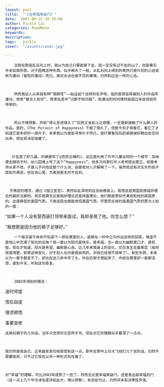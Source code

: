 ```yaml
---
layout: post  
title:  "《当幸福来敲门》"
date:  2007-08-22 10:39:00
author: Pickle Cai  
categories: ReadNote  
keywords: 
description:   
tags:	pickle   
cover:  "/assets/cover.jpg"  

---
```


        当我在那座乱石冈上时，我以为自己只要能够下去，就一定没有过不去的山了。但是事实并未如我所愿。对于困难这种东西，似乎麻木了一般，从乱石冈上得到的竟然只是片刻的心迹或称为激动（冒险的激动）而已。面对永远也做不完的事情，仍然和过去一样的心态。



        然而我这人从来就有种“易醉性”——姑且起个这样的名字吧，指的是很容易被别人的作品所激动，常常“替古人担忧”，常常在其中“沉醉不知归路”，能激动的时间竟然能超过亲自体验所带来的。



        所以不难想象，声称“停止思虑很久了”后而又发如上之感慨，一定是新接触了什么醉人的作品。是的，《The Pursuit of Happyness》下载了很久了，但是今天才来看它，看它了才知道它是多好的一部片子。本来我以为是部寻常片子而已，是打算看完后赶紧删掉好腾出些空间出来，现在却决定收藏了。



       片名查了好几遍，的确是写了y而非正确的i，这应是利用了片中几番出现的一个细节：加纳德去接孩子时，幼儿园墙上写了这个“Happyness”，他多次向那位华人老师提出更正，但是老师从来不改。于是儿子问他这是个什么词，由是他对儿子解释了一下。虽然他没有对五岁的孩子提到杰弗逊，但在他心里，杰弗逊是无时不在的。



      杰弗逊的理念，通过《独立宣言》，竟然如此深地刻在加纳德身上。我想这是美国民族熔炉理论的最好注脚吧。其实我猜无论是熔炉理论还是拼盘理论，他们都是景仰杰弗逊和他的美国梦的。这是典型的美国气质。下面这段也颇能体现美国气质，尽管所反映的是美国气质的更为人知的一面：





   “如果一个人没有穿西装打领带来面试，我却录用了他。你怎么想？”

   “我想那是因为他的裤子足够好。”          



        一个每天疲于奔命不知道下一顿在哪里的人，能够在一秒中之内作出这样的回答，难道不是他心中充满了阳光的反映？我一直以为阳光是快乐，是幸福，也一直以为幽默是口才，是机智。现在才知道，阳光是希望，幽默是心态。近几年来我身上的变化，仅仅发生在最表层（虽然我很清楚，即使这种变化，对于别人也许是很自然的，对我已经很不简单了）。有些东西，本来以为一辈子都变不了，却也在这几年中开了头，外在的架子搭起来了，内核在哪里却一直都没想，直到今天，听到这句答复。



        2003年得到的赠言：





迷时师度



悟后自度



理须顿悟



事要渐修



    这类似偈子的几句话，当年只觉得可见吾师才华。现在对它的理解似乎要深了一点点。



    我仍然是我自己，近来越发真切地感受到这一点。那年在草坪上对大飞他们几个说的话，仍然不需要抛弃，只不过它现在以另一种形式存在着了。



    对“幸福”的理解，可比2003年成熟了一些了。然而无论是幸福来敲门，还是我去敲幸福的门（这一点上几个中文译名差异如此大，难以想象），到目前为止，仍然并未有决策性失误。



		    


